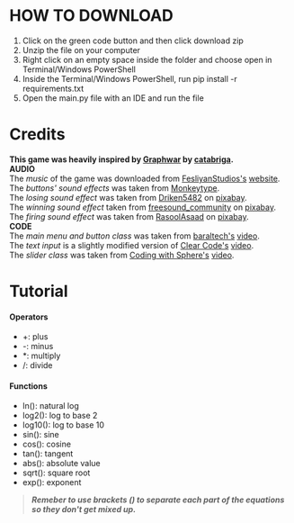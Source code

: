 # **HOW TO DOWNLOAD**

1. Click on the green code button and then click download zip 
2. Unzip the file on your computer
3. Right click on an empty space inside the folder and choose open in Terminal/Windows PowerShell
4. Inside the Terminal/Windows PowerShell, run pip install -r requirements.txt
5. Open the main.py file with an IDE and run the file

# **Credits**

**This game was heavily inspired by [Graphwar](https://www.graphwar.com/) by [catabriga](https://github.com/catabriga).**  
**AUDIO**  
The *music* of the game was downloaded from [FesliyanStudios's](https://www.youtube.com/@FesliyanStudios) [website](https://www.fesliyanstudios.com/).  
The *buttons' sound effects* was taken from [Monkeytype](https://monkeytype.com/).  
The *losing sound effect* was taken from [Driken5482](https://pixabay.com/users/driken5482-45721595/) on [pixabay](https://pixabay.com/).  
The *winning sound effect* taken from [freesound_community](https://pixabay.com/users/freesound_community-46691455/) on [pixabay](https://pixabay.com/).  
The *firing sound effect* was taken from [RasoolAsaad](https://pixabay.com/users/rasoolasaad-47313572/) on [pixabay](https://pixabay.com/).  
**CODE**   
The *main menu and button class* was taken from [baraltech's](https://www.youtube.com/@baraltech) [video](https://www.youtube.com/watch?v=GMBqjxcKogA).  
The *text input* is a slightly modified version of [Clear Code's](https://www.youtube.com/@ClearCode) [video](https://www.youtube.com/watch?v=Rvcyf4HsWiw).  
The *slider class* was taken from [Coding with Sphere's](https://www.youtube.com/@codingwithsphere/featured) [video](https://www.youtube.com/watch?v=n_ijgqYmXS0).

# **Tutorial**

#### Operators
- \+: plus
- \-: minus
- \*: multiply
- /: divide

#### Functions
- ln(): natural log
- log2(): log to base 2
- log10(): log to base 10
- sin(): sine
- cos(): cosine
- tan(): tangent
- abs(): absolute value
- sqrt(): square root
- exp(): exponent

>***Remeber to use brackets () to separate each part of the equations so they don't get mixed up.***
